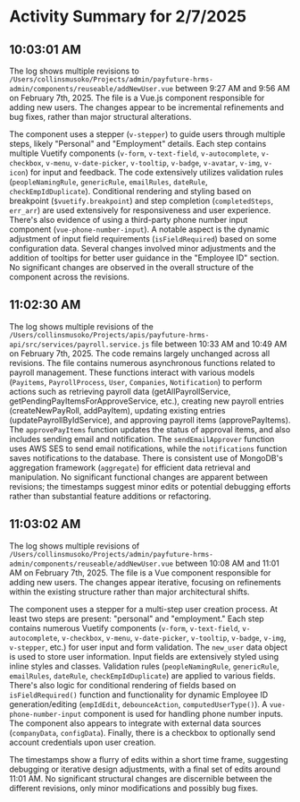 # Activity Summary for 2/7/2025

## 10:03:01 AM
The log shows multiple revisions to `/Users/collinsmusoko/Projects/admin/payfuture-hrms-admin/components/reuseable/addNewUser.vue` between 9:27 AM and 9:56 AM on February 7th, 2025.  The file is a Vue.js component responsible for adding new users.  The changes appear to be incremental refinements and bug fixes, rather than major structural alterations.

The component uses a stepper (`v-stepper`) to guide users through multiple steps, likely "Personal" and "Employment" details.  Each step contains multiple Vuetify components (`v-form`, `v-text-field`, `v-autocomplete`, `v-checkbox`, `v-menu`, `v-date-picker`, `v-tooltip`, `v-badge`, `v-avatar`, `v-img`, `v-icon`) for input and feedback.  The code extensively utilizes validation rules (`peopleNamingRule`, `genericRule`, `emailRules`, `dateRule`, `checkEmpIdDuplicate`).  Conditional rendering and styling based on breakpoint (`$vuetify.breakpoint`) and step completion (`completedSteps`, `err_arr`) are used extensively for responsiveness and user experience.  There's also evidence of using a third-party phone number input component (`vue-phone-number-input`).  A notable aspect is the dynamic adjustment of input field requirements (`isFieldRequired`) based on some configuration data. Several changes involved minor adjustments and the addition of tooltips for better user guidance in the "Employee ID" section.  No significant changes are observed in the overall structure of the component across the revisions.


## 11:02:30 AM
The log shows multiple revisions of the `/Users/collinsmusoko/Projects/apis/payfuture-hrms-api/src/services/payroll.service.js` file between 10:33 AM and 10:49 AM on February 7th, 2025.  The code remains largely unchanged across all revisions.  The file contains numerous asynchronous functions related to payroll management.  These functions interact with various models (`Payitems`, `PayrollProcess`, `User`, `Companies`, `Notification`)  to perform actions such as retrieving payroll data (getAllPayrollService, getPendingPayItemsForApproveService, etc.), creating new payroll entries (createNewPayRoll, addPayItem), updating existing entries (updatePayrollByIdService), and approving payroll items (approvePayItems).  The `approvePayItems` function updates the status of approval items, and also includes sending email and notification. The `sendEmailApprover` function uses AWS SES to send email notifications, while the `notifications` function saves notifications to the database.  There is consistent use of MongoDB's aggregation framework (`aggregate`) for efficient data retrieval and manipulation.  No significant functional changes are apparent between revisions; the timestamps suggest minor edits or potential debugging efforts rather than substantial feature additions or refactoring.


## 11:03:02 AM
The log shows multiple revisions of `/Users/collinsmusoko/Projects/admin/payfuture-hrms-admin/components/reuseable/addNewUser.vue` between 10:08 AM and 11:01 AM on February 7th, 2025.  The file is a Vue component responsible for adding new users.  The changes appear iterative, focusing on refinements within the existing structure rather than major architectural shifts.

The component uses a stepper for a multi-step user creation process.  At least two steps are present: "personal" and "employment."  Each step contains numerous Vuetify components (`v-form`, `v-text-field`, `v-autocomplete`, `v-checkbox`, `v-menu`, `v-date-picker`, `v-tooltip`, `v-badge`, `v-img`, `v-stepper`, etc.) for user input and form validation.  The `new_user` data object is used to store user information.  Input fields are extensively styled using inline styles and classes.  Validation rules (`peopleNamingRule`, `genericRule`, `emailRules`, `dateRule`, `checkEmpIdDuplicate`) are applied to various fields.  There's also logic for conditional rendering of fields based on `isFieldRequired()` function and functionality for dynamic Employee ID generation/editing (`empIdEdit`, `debounceAction`, `computedUserType()`).  A `vue-phone-number-input` component is used for handling phone number inputs.  The component also appears to integrate with external data sources (`companyData`, `configData`).  Finally, there is a checkbox to optionally send account credentials upon user creation.

The timestamps show a flurry of edits within a short time frame, suggesting debugging or iterative design adjustments, with a final set of edits around 11:01 AM.  No significant structural changes are discernible between the different revisions, only minor modifications and possibly bug fixes.
